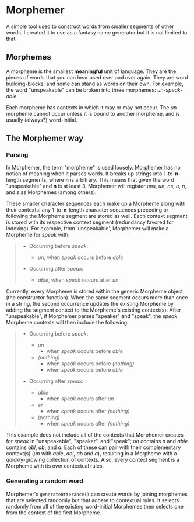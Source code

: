 # Morphemer
A simple tool used to construct words from smaller segments of other words. I created it to use as a fantasy name generator but it is not limited to that.

## Morphemes
A morpheme is the smallest **meaningful** unit of language. They are the pieces of words that you can hear used over and over again. They are word building-blocks, and some can stand as words on their own. For example, the word "unspeakable" can be broken into three morphemes: *un*-*speak*-*able*.

Each morpheme has contexts in which it may or may not occur. The *un* morpheme cannot occur unless it is bound to another morpheme, and is usually (always?) word-initial.


## The Morphemer way

### Parsing
In Morphemer, the term "morpheme" is used loosely. Morphemer has no notion of meaning when it parses words. It breaks up strings into 1-to-**n**-length segments, where **n** is arbitrary. This means that given the word "unspeakable" and **n** is at least 3, Morphemer will register *uns*, *un*, *ns*, *u*, *n*, and *s* as Morphemes (among others).

These smaller character sequences each make up a Morpheme along with their contexts: any 1-to-**n**-length character sequences preceding or following the Morpheme segment are stored as well. Each context segment is stored with its respective context segment (redundancy favored for indexing). For example, from 'unspeakable', Morphemer will make a Morpheme for *speak* with:

> * Occurring before *speak*:
>   * *un*, when *speak* occurs before *able*
>
> * Occurring after *speak*:
>   * *able*, when *speak* occurs after *un*

Currently, every Morpheme is stored within the generic Morpheme object (the constructor function). When the same segment occurs more than once in a string, the second occurrence updates the existing Morpheme by adding the segment context to the Morpheme's existing context(s). After "unspeakable", if Morphemer parses "speaker" and "speak", the *speak* Morpheme contexts will then include the following:

> * Occurring before *speak*:
>   * *un*
>     * when *speak* occurs before *able*
>   * *(nothing)*
>     * when *speak* occurs before *(nothing)*
>     * when *speak* occurs before *able*
>
> * Occurring after *speak*:
>   * *able*
>     * when *speak* occurs after *un*
>   * *er*
>     * when *speak* occurs after *(nothing)*
>   * (nothing)
>     * when *speak* occurs after *(nothing)*

This example does not include all of the contexts that Morphemer creates for *speak* in "unspeakable", "speaker", and "speak"; *un* contains *n* and *able* contains *abl*, *ab*, and *a*. Each of these can pair with their complementary context(s) (*un* with *able*, *abl*, *ab* and *a*), resulting in a Morpheme with a quickly-growing collection of contexts. Also, every context segment is a Morpheme with its own contextual rules.


### Generating a random word

Morphemer's `generateUtterance()` can create words by joining morphemes that are selected randomly but that adhere to contextual rules. It selects randomly from all of the existing word-initial Morphemes then selects one from the context of the first Morpheme. 